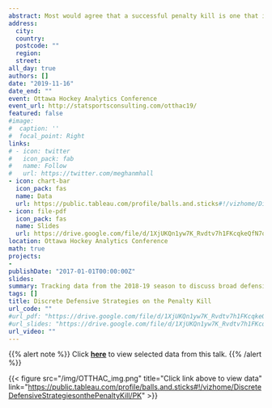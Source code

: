 ```yaml
---
abstract: Most would agree that a successful penalty kill is one that is able to limit shots against and expected goals against (i.e., the lower the rates per 60 minutes of shots against and expected goals against, the better the penalty kill is performing). However, there are several methods that penalty kill units can employ to reach this goal. They can play good defense in their own zone, they can prevent the power play from spending much time in their offensive zone, and they can generate offense of their own (when by definition the puck is not in their own zone). All of these measures can be represented by metrics--the shot rate and expected goals rate against, per time in the power play offensive zone only; the percentage of time the penalty kill keeps the puck in the neutral zone or their offensive zone; and the shot rate and expected goal rate for the penalty killing team, respectively. Data from over 1100 minutes of penalty kills from the 2018-19 season, spread across 12 teams, will further investigate these methods and their impact on penalty kill success and explore whether different teams employ different methods and showcase varying amounts of skill in each area.
address:
  city: 
  country: 
  postcode: ""
  region: 
  street: 
all_day: true
authors: []
date: "2019-11-16"
date_end: ""
event: Ottawa Hockey Analytics Conference
event_url: http://statsportsconsulting.com/otthac19/
featured: false
#image:
#  caption: ''
#  focal_point: Right
links:
# - icon: twitter
#   icon_pack: fab
#   name: Follow
#   url: https://twitter.com/meghanmhall
- icon: chart-bar
  icon_pack: fas
  name: Data
  url: https://public.tableau.com/profile/balls.and.sticks#!/vizhome/DiscreteDefensiveStrategiesonthePenaltyKill/PK
- icon: file-pdf
  icon_pack: fas
  name: Slides
  url: https://drive.google.com/file/d/1XjUKQn1yw7K_Rvdtv7h1FKcqkeQfN7q6/view?usp=sharing
location: Ottawa Hockey Analytics Conference
math: true
projects:
- 
publishDate: "2017-01-01T00:00:00Z"
slides: 
summary: Tracking data from the 2018-19 season to discuss broad defensive themes on the penalty kill.  
tags: []
title: Discrete Defensive Strategies on the Penalty Kill
url_code: ""
#url_pdf: "https://drive.google.com/file/d/1XjUKQn1yw7K_Rvdtv7h1FKcqkeQfN7q6/view?usp=sharing"
#url_slides: "https://drive.google.com/file/d/1XjUKQn1yw7K_Rvdtv7h1FKcqkeQfN7q6/view?usp=sharing"
url_video: ""
---
```


{{% alert note %}}
Click [**here**](https://public.tableau.com/profile/balls.and.sticks#!/vizhome/DiscreteDefensiveStrategiesonthePenaltyKill/PK) to view selected data from this talk.
{{% /alert %}}

{{< figure src="/img/OTTHAC_img.png" title="Click link above to view data" link="https://public.tableau.com/profile/balls.and.sticks#!/vizhome/DiscreteDefensiveStrategiesonthePenaltyKill/PK" >}}


